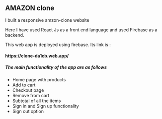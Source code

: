 <h2>AMAZON clone </h2>
<p>I built a responsive amzon-clone website</p>
<p>Here I have used React Js as a front end language and used Firebase as a backend.</p>
<p>This web app is deployed using firebase. Its link is :</p><h4>https://clone-da1cb.web.app/</h4>
<h5>The main functionality of the app are as follows</h5>
<ul>
<li>Home page with products</li>
<li>Add to cart</li>
<li>Checkout page</li>
<li>Remove from cart</li>
<li>Subtotal of all the items</li>
<li>Sign in and Sign up functionality</li>
<li>Sign out option</li>
</ul>
